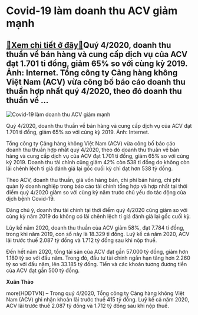 Covid-19 làm doanh thu ACV giảm mạnh
====================================

[:gift:Xem chi tiết ở đây:gift:](https://hddtvn.com/covid-19-lam-doanh-thu-acv-giam-manh/)Quý 4/2020, doanh thu thuần về bán hàng và cung cấp dịch vụ của ACV đạt 1.701 tỉ đồng, giảm 65% so với cùng kỳ 2019. Ảnh: Internet. Tổng công ty Cảng hàng không Việt Nam (ACV) vừa công bố báo cáo doanh thu thuần hợp nhất quý 4/2020, theo đó doanh thu thuần về …
---------------------------------------------------------------------------------------------------------------------------------------------------------------------------------------------------------------------------------------------------------------------





![Covid-19 làm doanh thu ACV giảm mạnh](https://hddtvn.com/wp-content/uploads/2021/02/3946371.jpg "Covid-19 làm doanh thu ACV giảm mạnh")


Quý 4/2020, doanh thu thuần về bán hàng và cung cấp dịch vụ của ACV đạt 1.701 tỉ đồng, giảm 65% so với cùng kỳ 2019. Ảnh: Internet.



Tổng công ty Cảng hàng không Việt Nam (ACV) vừa công bố báo cáo doanh thu thuần hợp nhất quý 4/2020, theo đó doanh thu thuần về bán hàng và cung cấp dịch vụ của ACV đạt 1.701 tỉ đồng, giảm 65% so với cùng kỳ 2019. Doanh thu tài chính cũng giảm 42% còn 538 tỉ đồng do không còn lãi chênh lệch tỉ giá đánh giá lại gốc cuối kỳ chỉ đạt hơn 538 tỷ đồng.


Theo ACV, doanh thu thuần, giá vốn hàng bán, chi phí bán hàng, chi phí quản lý doanh nghiệp trong báo cáo tài chính tổng hợp và hợp nhất tại thời điểm quý 4/2020 giảm so với cùng kỳ năm trước chủ yếu do tác động của dịch bệnh Covid-19.


Đáng chú ý, doanh thu tài chính tại thời điểm quý 4/2020 cũng giảm so với cùng kỳ năm 2019 do không có lãi chênh lệch tỉ giá đánh giá lại gốc cuối kỳ.


Lũy kế năm 2020, doanh thu thuần của ACV giảm 58%, đạt 7.784 tỉ đồng, trong khi năm 2019, con số này là 18.329 tỉ đồng. Luỹ kế cả năm 2020, ACV lãi trước thuế 2.087 tỷ đồng và 1.712 tỷ đồng sau khi nộp thuế.


Đến hết năm 2020, tổng tài sản của ACV đạt gần 57.000 tỷ đồng, giảm hơn 1.180 tỷ so với đầu năm. Trong đó, đầu tư tài chính ngắn hạn tăng hơn 2.260 tỷ so với đầu năm, lên 33.185 tỷ đồng. Tiền và các khoản tương đương tiền của ACV đạt gần 500 tỷ đồng.




**Xuân Thảo**



more(HDDTVN) – Trong quý 4/2020, Tổng công ty Cảng hàng không Việt Nam (ACV) ghi nhận khoản lãi trước thuế 415 tỷ đồng. Luỹ kế cả năm 2020, ACV lãi trước thuế 2.087 tỷ đồng và 1.712 tỷ đồng sau khi nộp thuế.

